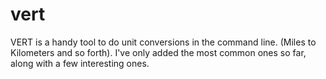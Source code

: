 # vert
VERT is a handy tool to do unit conversions in the command line. (Miles to Kilometers and so forth).
I've only added the most common ones so far, along with a few interesting ones.
